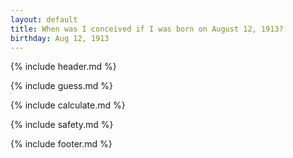 ```yaml
---
layout: default
title: When was I conceived if I was born on August 12, 1913?
birthday: Aug 12, 1913
---
```


{% include header.md %}

{% include guess.md %}

{% include calculate.md %}

{% include safety.md %}

{% include footer.md %}



